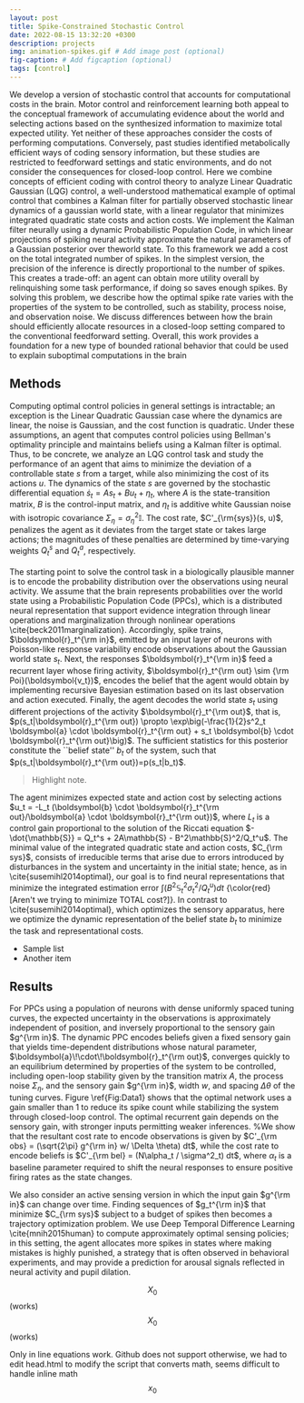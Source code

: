 ```yaml
---
layout: post
title: Spike-Constrained Stochastic Control
date: 2022-08-15 13:32:20 +0300
description: projects
img: animation-spikes.gif # Add image post (optional)
fig-caption: # Add figcaption (optional)
tags: [control]
---
```

We develop a version of stochastic control that accounts for computational costs in the brain.  Motor control  and  reinforcement  learning  both  appeal  to  the  conceptual  framework  of  accumulating  evidence  about the  world  and  selecting  actions  based  on  the  synthesized  information  to  maximize  total  expected  utility. Yet neither of these approaches consider the costs of performing computations.  Conversely, past studies identified metabolically efficient ways of coding sensory information, but these studies are restricted to feedforward settings and static environments, and do not consider the consequences for closed-loop control. Here we combine concepts of efficient coding with control theory to analyze Linear Quadratic Gaussian (LQG) control, a well-understood mathematical example of optimal control that combines a Kalman filter for partially observed stochastic linear dynamics of a gaussian world state, with a linear regulator that minimizes integrated quadratic state costs and action costs.  We implement the Kalman filter neurally using a dynamic Probabilistic Population Code, in which linear projections of spiking neural activity approximate the natural parameters of a Gaussian posterior over theworld state. To this framework we add a cost on the total integrated number of spikes. In the simplest version, the precision of the inference is directly proportional to the number of spikes.  This creates a trade-off: an agent can obtain more utility overall by relinquishing some task performance, if doing so saves enough spikes.  By solving this problem, we describe how the optimal spike rate varies with the properties of the system to be controlled, such as stability, process noise, and observation noise. We discuss differences between how the brain should efficiently allocate resources in a closed-loop setting compared to the conventional feedforward setting.  Overall, this work provides  a  foundation  for  a  new  type  of  bounded  rational  behavior  that  could  be  used  to  explain  suboptimal computations in the brain

## Methods
Computing optimal control policies in general settings is intractable; an exception is the Linear Quadratic Gaussian case where the dynamics are linear, the noise is Gaussian, and the cost function is quadratic. Under these assumptions, an agent that computes control policies using Bellman's optimality principle and maintains beliefs using a Kalman filter is optimal. Thus, to be concrete, we analyze an LQG control task and study the performance of an agent that aims to minimize the deviation of a controllable state $s$ from a target, while also minimizing the cost of its actions $u$. The dynamics of the state $s$ are governed by the stochastic differential equation $\dot{s}_t = As_t + Bu_t + \eta_t$, where $A$ is the state-transition matrix, $B$ is the control-input matrix, and $\eta_t$ is additive white Gaussian noise with isotropic covariance $\Sigma_\eta=\sigma_\eta^2\mathbb{I}$. The cost rate, $C'_{\rm{sys}}(s, u)$, penalizes the agent as it deviates from the target state or takes large actions; the magnitudes of these penalties are determined by time-varying weights $Q^{s}_t$ and $Q^{a}_t$, respectively. <br /><br /> The starting point to solve the control task in a biologically plausible manner is to encode the probability distribution over the observations using neural activity. We assume that the brain represents probabilities over the world state using a Probabilistic Population Code (PPCs), which is a distributed neural representation that support evidence integration through linear operations and marginalization through nonlinear operations \cite{beck2011marginalization}. Accordingly, spike trains, $\boldsymbol{r}_t^{\rm in}$, emitted by an input layer of neurons with Poisson-like response variability encode observations about the Gaussian world state $s_t$. Next, the responses $\boldsymbol{r}_t^{\rm in}$ feed a recurrent layer whose firing activity, $\boldsymbol{r}_t^{\rm out} \sim {\rm Poi}(\boldsymbol{v_t})$, encodes the belief that the agent would obtain by implementing recursive Bayesian estimation based on its last observation and action executed. Finally, the agent decodes the world state $s_t$ using different projections of the activity $\boldsymbol{r}_t^{\rm out}$, that is, $p(s_t|\boldsymbol{r}_t^{\rm out}) \propto \exp\big(-\frac{1}{2}s^2_t \boldsymbol{a} \cdot \boldsymbol{r}_t^{\rm out} + s_t \boldsymbol{b} \cdot \boldsymbol{r}_t^{\rm out}\big)$. The sufficient statistics for this posterior constitute the ``belief state'' $b_t$ of the system, such that $p(s_t|\boldsymbol{r}_t^{\rm out})=p(s_t|b_t)$.

>Highlight note.

The agent minimizes expected state and action cost by selecting actions $u_t = -L_t (\boldsymbol{b} \cdot \boldsymbol{r}_t^{\rm out}/\boldsymbol{a} \cdot \boldsymbol{r}_t^{\rm out})$, where $L_t$ is a control gain proportional to the solution of the Riccati equation $-\dot{\mathbb{S}} = Q_t^s + 2A\mathbb{S} - B^2\mathbb{S}^2/Q_t^u$. The minimal value of the integrated quadratic state and action costs, $C_{\rm sys}$, consists of irreducible terms that arise due to errors introduced by disturbances in the system and uncertainty in the initial state; hence, as in \cite{susemihl2014optimal}, our goal is to find neural representations that minimize the integrated estimation error $\int (B^2 \mathbb{S}_t^2 \sigma^2_t /Q^{u}_t) dt$ {\color{red}[Aren't we trying to minimize TOTAL cost?]}. In contrast to \cite{susemihl2014optimal}, which optimizes the sensory apparatus, here we optimize the dynamic representation of the  belief state $b_t$ to minimize the task and representational costs.

* Sample list
* Another item

## Results
For PPCs using a population of neurons with dense uniformly spaced tuning curves, the expected uncertainty in the observations is approximately independent of position, and inversely proportional to the sensory gain $g^{\rm in}$. The dynamic PPC encodes beliefs given a fixed sensory gain that yields time-dependent distributions whose natural parameter, $\boldsymbol{a}\!\cdot\!\boldsymbol{r}_t^{\rm out}$, converges quickly to an equilibrium determined by properties of the system to be controlled, including open-loop stability given by the transition matrix $A$, the process noise $\Sigma_\eta$, and the sensory gain $g^{\rm in}$, width $w$, and spacing $\Delta \theta$ of the tuning curves. Figure \ref{Fig:Data1} shows that the optimal network uses a gain smaller than 1 to reduce its spike count while stabilizing the system through closed-loop control. The optimal recurrent gain depends on the sensory gain, with stronger inputs permitting weaker inferences. %We show that the resultant cost rate to encode observations is given by $C'_{\rm obs} = (\sqrt{2\pi} g^{\rm in} w/ \Delta \theta) dt$, while the cost rate to encode beliefs is $C'_{\rm bel} = (N\alpha_t / \sigma^2_t) dt$, where $\alpha_t$ is a baseline parameter required to shift the neural responses to ensure positive firing rates as the state changes.

We also consider an active sensing version in which the input gain $g^{\rm in}$ can change over time. Finding sequences of $g_t^{\rm in}$ that minimize $C_{\rm sys}$ subject to a budget of spikes then becomes a trajectory optimization problem. We use Deep Temporal Difference Learning \cite{mnih2015human} to compute approximately optimal sensing policies; in this setting, the agent allocates more spikes in states where making mistakes is highly punished, a strategy that is often observed in behavioral experiments, and may provide a prediction for arousal signals reflected in neural activity and pupil dilation.

$$ {X}_{0} $$ (works)
$$ X_0 $$ (works)

Only in line equations work. Github does not support otherwise, we had to edit head.html to modify the script that converts math, seems difficult to handle inline math $$ x_0 $$ 
